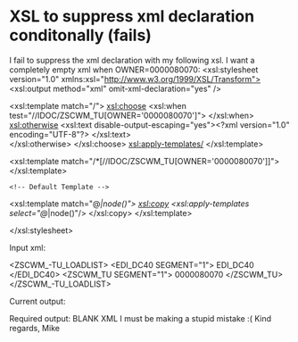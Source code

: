 
# XSL to suppress xml declaration conditonally (fails)

I fail to suppress the xml declaration with my following xsl. I want a completely empty xml when OWNER=0000080070:
<xsl:stylesheet version="1.0" xmlns:xsl="http://www.w3.org/1999/XSL/Transform">
     <xsl:output method="xml" omit-xml-declaration="yes" />
 
  <xsl:template match="/">
      <xsl:choose>
         <xsl:when test="//IDOC/ZSCWM_TU[OWNER='0000080070']">
       </xsl:when>
        <xsl:otherwise>
    <xsl:text disable-output-escaping="yes">&lt;?xml version=&quot;1.0&quot; encoding=&quot;UTF-8&quot;?&gt;
        </xsl:text>       
        </xsl:otherwise>
    </xsl:choose>
    <xsl:apply-templates/>
   </xsl:template> 
 
  <!-- Special template  -->
  <xsl:template match="/*[//IDOC/ZSCWM_TU[OWNER='0000080070']]">
  </xsl:template>
  
    <!-- Default Template -->
  <xsl:template match="@*|node()">
        <xsl:copy>
            <xsl:apply-templates select="@*|node()"/>
        </xsl:copy>
    </xsl:template>
          
</xsl:stylesheet>   

Input xml:
<?xml version="1.0" encoding="UTF-8"?>
<ZSCWM_-TU_LOADLIST>
    <IDOC BEGIN="1">
        <EDI_DC40 SEGMENT="1">
            <TABNAM>EDI_DC40</TABNAM>
        </EDI_DC40>
        <ZSCWM_TU SEGMENT="1">
            <OWNER>0000080070</OWNER>
        </ZSCWM_TU>
    </IDOC>
</ZSCWM_-TU_LOADLIST>

Current output:
<?xml version="1.0" encoding="UTF-8"?>

Required output:
BLANK XML
I must be making a stupid mistake :(
Kind regards,
Mike

        